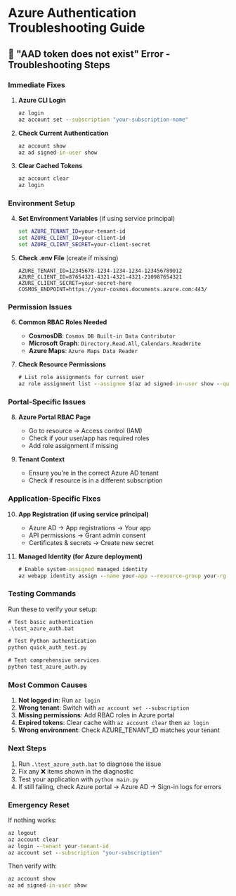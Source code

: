 # Azure Authentication Troubleshooting Guide

## 🚨 "AAD token does not exist" Error - Troubleshooting Steps

### Immediate Fixes

1. **Azure CLI Login**
   ```cmd
   az login
   az account set --subscription "your-subscription-name"
   ```

2. **Check Current Authentication**
   ```cmd
   az account show
   az ad signed-in-user show
   ```

3. **Clear Cached Tokens**
   ```cmd
   az account clear
   az login
   ```

### Environment Setup

4. **Set Environment Variables** (if using service principal)
   ```cmd
   set AZURE_TENANT_ID=your-tenant-id
   set AZURE_CLIENT_ID=your-client-id
   set AZURE_CLIENT_SECRET=your-client-secret
   ```

5. **Check .env File** (create if missing)
   ```
   AZURE_TENANT_ID=12345678-1234-1234-1234-123456789012
   AZURE_CLIENT_ID=87654321-4321-4321-4321-210987654321
   AZURE_CLIENT_SECRET=your-secret-here
   COSMOS_ENDPOINT=https://your-cosmos.documents.azure.com:443/
   ```

### Permission Issues

6. **Common RBAC Roles Needed**
   - **CosmosDB**: `Cosmos DB Built-in Data Contributor`
   - **Microsoft Graph**: `Directory.Read.All`, `Calendars.ReadWrite`
   - **Azure Maps**: `Azure Maps Data Reader`

7. **Check Resource Permissions**
   ```cmd
   # List role assignments for current user
   az role assignment list --assignee $(az ad signed-in-user show --query id --output tsv)
   ```

### Portal-Specific Issues

8. **Azure Portal RBAC Page**
   - Go to resource → Access control (IAM)
   - Check if your user/app has required roles
   - Add role assignment if missing

9. **Tenant Context**
   - Ensure you're in the correct Azure AD tenant
   - Check if resource is in a different subscription

### Application-Specific Fixes

10. **App Registration (if using service principal)**
    - Azure AD → App registrations → Your app
    - API permissions → Grant admin consent
    - Certificates & secrets → Create new secret

11. **Managed Identity (for Azure deployment)**
    ```cmd
    # Enable system-assigned managed identity
    az webapp identity assign --name your-app --resource-group your-rg
    ```

### Testing Commands

Run these to verify your setup:

```cmd
# Test basic authentication
.\test_azure_auth.bat

# Test Python authentication
python quick_auth_test.py

# Test comprehensive services
python test_azure_auth.py
```

### Most Common Causes

1. **Not logged in**: Run `az login`
2. **Wrong tenant**: Switch with `az account set --subscription`
3. **Missing permissions**: Add RBAC roles in Azure portal
4. **Expired tokens**: Clear cache with `az account clear` then `az login`
5. **Wrong environment**: Check AZURE_TENANT_ID matches your tenant

### Next Steps

1. Run `.\test_azure_auth.bat` to diagnose the issue
2. Fix any ❌ items shown in the diagnostic
3. Test your application with `python main.py`
4. If still failing, check Azure portal → Azure AD → Sign-in logs for errors

### Emergency Reset

If nothing works:
```cmd
az logout
az account clear
az login --tenant your-tenant-id
az account set --subscription "your-subscription"
```

Then verify with:
```cmd
az account show
az ad signed-in-user show
```
